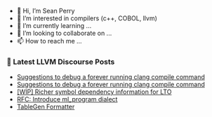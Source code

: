 - 👋 Hi, I’m Sean Perry
- 👀 I’m interested in compilers (c++, COBOL, llvm)
- 🌱 I’m currently learning ...
- 💞️ I’m looking to collaborate on ...
- 📫 How to reach me ...

<!---
s66perry/s66perry is a ✨ special ✨ repository because its `README.md` (this file) appears on your GitHub profile.
You can click the Preview link to take a look at your changes.
--->
### 📕 Latest LLVM Discourse Posts

<!-- DISCOURSE-LLVM:START -->
- [Suggestions to debug a forever running clang compile command](https://discourse.llvm.org/t/suggestions-to-debug-a-forever-running-clang-compile-command/60420/2)
- [Suggestions to debug a forever running clang compile command](https://discourse.llvm.org/t/suggestions-to-debug-a-forever-running-clang-compile-command/60420/1)
- [[WIP] Richer symbol dependency information for LTO](https://discourse.llvm.org/t/wip-richer-symbol-dependency-information-for-lto/60335/13)
- [RFC: Introduce ml_program dialect](https://discourse.llvm.org/t/rfc-introduce-ml-program-dialect/60376/22)
- [TableGen Formatter](https://discourse.llvm.org/t/tablegen-formatter/60418/1)
<!-- DISCOURSE-LLVM:END -->
